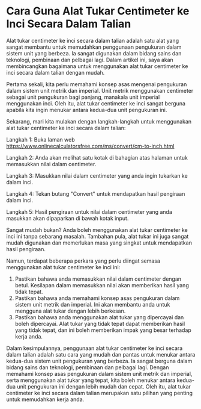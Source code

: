 Cara Guna Alat Tukar Centimeter ke Inci Secara Dalam Talian
===========================================================

Alat tukar centimeter ke inci secara dalam talian adalah satu alat yang sangat membantu untuk memudahkan penggunaan pengukuran dalam sistem unit yang berbeza. Ia sangat digunakan dalam bidang sains dan teknologi, pembinaan dan pelbagai lagi. Dalam artikel ini, saya akan membincangkan bagaimana untuk menggunakan alat tukar centimeter ke inci secara dalam talian dengan mudah.

Pertama sekali, kita perlu memahami konsep asas mengenai pengukuran dalam sistem unit metrik dan imperial. Unit metrik menggunakan centimeter sebagai unit pengukuran bagi panjang, manakala unit imperial menggunakan inci. Oleh itu, alat tukar centimeter ke inci sangat berguna apabila kita ingin menukar antara kedua-dua unit pengukuran ini.

Sekarang, mari kita mulakan dengan langkah-langkah untuk menggunakan alat tukar centimeter ke inci secara dalam talian:

Langkah 1: Buka laman web <https://www.onlinecalculatorsfree.com/ms/convert/cm-to-inch.html>

Langkah 2: Anda akan melihat satu kotak di bahagian atas halaman untuk memasukkan nilai dalam centimeter.

Langkah 3: Masukkan nilai dalam centimeter yang anda ingin tukarkan ke dalam inci.

Langkah 4: Tekan butang "Convert" untuk mendapatkan hasil pengiraan dalam inci.

Langkah 5: Hasil pengiraan untuk nilai dalam centimeter yang anda masukkan akan dipaparkan di bawah kotak input.

Sangat mudah bukan? Anda boleh menggunakan alat tukar centimeter ke inci ini tanpa sebarang masalah. Tambahan pula, alat tukar ini juga sangat mudah digunakan dan memerlukan masa yang singkat untuk mendapatkan hasil pengiraan.

Namun, terdapat beberapa perkara yang perlu diingat semasa menggunakan alat tukar centimeter ke inci ini:

1. Pastikan bahawa anda memasukkan nilai dalam centimeter dengan betul. Kesilapan dalam memasukkan nilai akan memberikan hasil yang tidak tepat.
2. Pastikan bahawa anda memahami konsep asas pengukuran dalam sistem unit metrik dan imperial. Ini akan membantu anda untuk mengguna alat tukar dengan lebih berkesan.
3. Pastikan bahawa anda menggunakan alat tukar yang dipercayai dan boleh dipercayai. Alat tukar yang tidak tepat dapat memberikan hasil yang tidak tepat, dan ini boleh memberikan impak yang besar terhadap kerja anda.

Dalam kesimpulannya, penggunaan alat tukar centimeter ke inci secara dalam talian adalah satu cara yang mudah dan pantas untuk menukar antara kedua-dua sistem unit pengukuran yang berbeza. Ia sangat berguna dalam bidang sains dan teknologi, pembinaan dan pelbagai lagi. Dengan memahami konsep asas pengukuran dalam sistem unit metrik dan imperial, serta menggunakan alat tukar yang tepat, kita boleh menukar antara kedua-dua unit pengukuran ini dengan lebih mudah dan cepat. Oleh itu, alat tukar centimeter ke inci secara dalam talian merupakan satu pilihan yang penting untuk memudahkan kerja anda.